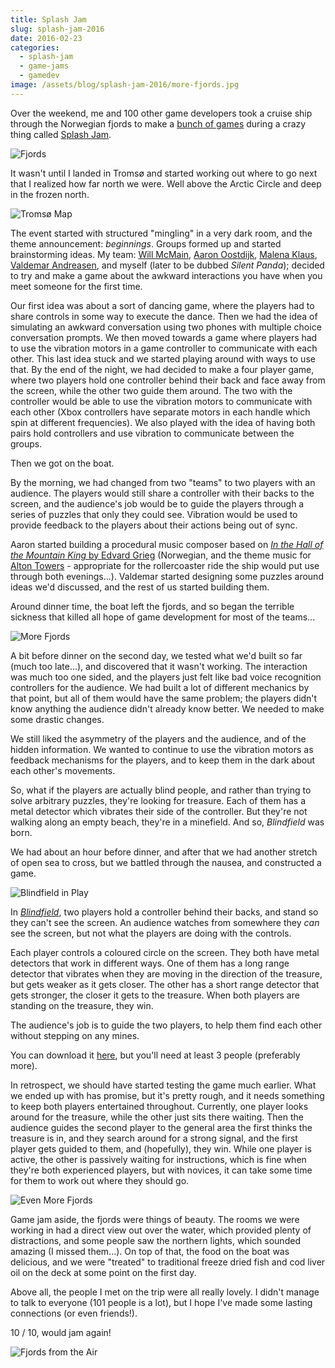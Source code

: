 ```yaml
---
title: Splash Jam
slug: splash-jam-2016
date: 2016-02-23
categories:
  - splash-jam
  - game-jams
  - gamedev
image: /assets/blog/splash-jam-2016/more-fjords.jpg
---
```


Over the weekend, me and 100 other game developers took a cruise ship through
the Norwegian fjords to make a [bunch of games](https://itch.io/jam/splash16)
during a crazy thing called [Splash Jam](http://www.splash-jam.com/).

![Fjords](/assets/blog/splash-jam-2016/fjords.jpg)

It wasn't until I landed in Tromsø and started working out where to go next that
I realized how far north we were. Well above the Arctic Circle and deep in the
frozen north.

![Tromsø Map](/assets/blog/splash-jam-2016/tromso-map.jpg)

The event started with structured "mingling" in a very dark room, and the theme
announcement: _beginnings_. Groups formed up and started brainstorming ideas. My
team: [Will McMain](https://twitter.com/WillR1ker),
[Aaron Oostdijk](https://twitter.com/aaronvark),
[Malena Klaus](https://twitter.com/dasmalle),
[Valdemar Andreasen](https://twitter.com/fauxvaldemar), and myself (later to be
dubbed _Silent Panda_); decided to try and make a game about the awkward
interactions you have when you meet someone for the first time.

Our first idea was about a sort of dancing game, where the players had to share
controls in some way to execute the dance. Then we had the idea of simulating an
awkward conversation using two phones with multiple choice conversation prompts.
We then moved towards a game where players had to use the vibration motors in a
game controller to communicate with each other. This last idea stuck and we
started playing around with ways to use that. By the end of the night, we had
decided to make a four player game, where two players hold one controller behind
their back and face away from the screen, while the other two guide them around.
The two with the controller would be able to use the vibration motors to
communicate with each other (Xbox controllers have separate motors in each
handle which spin at different frequencies). We also played with the idea of
having both pairs hold controllers and use vibration to communicate between the
groups.

Then we got on the boat.

By the morning, we had changed from two "teams" to two players with an audience.
The players would still share a controller with their backs to the screen, and
the audience's job would be to guide the players through a series of puzzles
that only they could see. Vibration would be used to provide feedback to the
players about their actions being out of sync.

Aaron started building a procedural music composer based on
[_In the Hall of the Mountain King_ by Edvard Grieg](https://www.youtube.com/watch?v=r__Dk4oWGJQ)
(Norwegian, and the theme music for
[Alton Towers](https://www.altontowers.com/) - appropriate for the rollercoaster
ride the ship would put use through both evenings...). Valdemar started
designing some puzzles around ideas we'd discussed, and the rest of us started
building them.

Around dinner time, the boat left the fjords, and so began the terrible sickness
that killed all hope of game development for most of the teams...

![More Fjords](/assets/blog/splash-jam-2016/more-fjords.jpg)

A bit before dinner on the second day, we tested what we'd built so far (much
too late...), and discovered that it wasn't working. The interaction was much
too one sided, and the players just felt like bad voice recognition controllers
for the audience. We had built a lot of different mechanics by that point, but
all of them would have the same problem; the players didn't know anything the
audience didn't already know better. We needed to make some drastic changes.

We still liked the asymmetry of the players and the audience, and of the hidden
information. We wanted to continue to use the vibration motors as feedback
mechanisms for the players, and to keep them in the dark about each other's
movements.

So, what if the players are actually blind people, and rather than trying to
solve arbitrary puzzles, they're looking for treasure. Each of them has a metal
detector which vibrates their side of the controller. But they're not walking
along an empty beach, they're in a minefield. And so, _Blindfield_ was born.

We had about an hour before dinner, and after that we had another stretch of
open sea to cross, but we battled through the nausea, and constructed a game.

![Blindfield in Play](/assets/blog/splash-jam-2016/blindfield-in-play.jpg)

In [_Blindfield_](/games/blindfield), two players hold a controller behind their
backs, and stand so they can't see the screen. An audience watches from
somewhere they _can_ see the screen, but not what the players are doing with the
controls.

Each player controls a coloured circle on the screen. They both have metal
detectors that work in different ways. One of them has a long range detector
that vibrates when they are moving in the direction of the treasure, but gets
weaker as it gets closer. The other has a short range detector that gets
stronger, the closer it gets to the treasure. When both players are standing on
the treasure, they win.

The audience's job is to guide the two players, to help them find each other
without stepping on any mines.

You can download it [here](https://silentpanda.itch.io/blindfield), but you'll
need at least 3 people (preferably more).

In retrospect, we should have started testing the game much earlier. What we
ended up with has promise, but it's pretty rough, and it needs something to keep
both players entertained throughout. Currently, one player looks around for the
treasure, while the other just sits there waiting. Then the audience guides the
second player to the general area the first thinks the treasure is in, and they
search around for a strong signal, and the first player gets guided to them, and
(hopefully), they win. While one player is active, the other is passively
waiting for instructions, which is fine when they're both experienced players,
but with novices, it can take some time for them to work out where they should
go.

![Even More Fjords](/assets/blog/splash-jam-2016/even-more-fjords.jpg)

Game jam aside, the fjords were things of beauty. The rooms we were working in
had a direct view out over the water, which provided plenty of distractions, and
some people saw the northern lights, which sounded amazing (I missed them...).
On top of that, the food on the boat was delicious, and we were "treated" to
traditional freeze dried fish and cod liver oil on the deck at some point on the
first day.

Above all, the people I met on the trip were all really lovely. I didn't manage
to talk to everyone (101 people is a lot), but I hope I've made some lasting
connections (or even friends!).

10 / 10, would jam again!

![Fjords from the Air](/assets/blog/splash-jam-2016/fjords-from-the-air.jpg)
